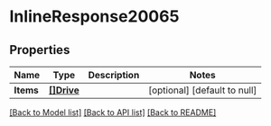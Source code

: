# InlineResponse20065

## Properties
Name | Type | Description | Notes
------------ | ------------- | ------------- | -------------
**Items** | [**[]Drive**](Drive.md) |  | [optional] [default to null]

[[Back to Model list]](../README.md#documentation-for-models) [[Back to API list]](../README.md#documentation-for-api-endpoints) [[Back to README]](../README.md)

